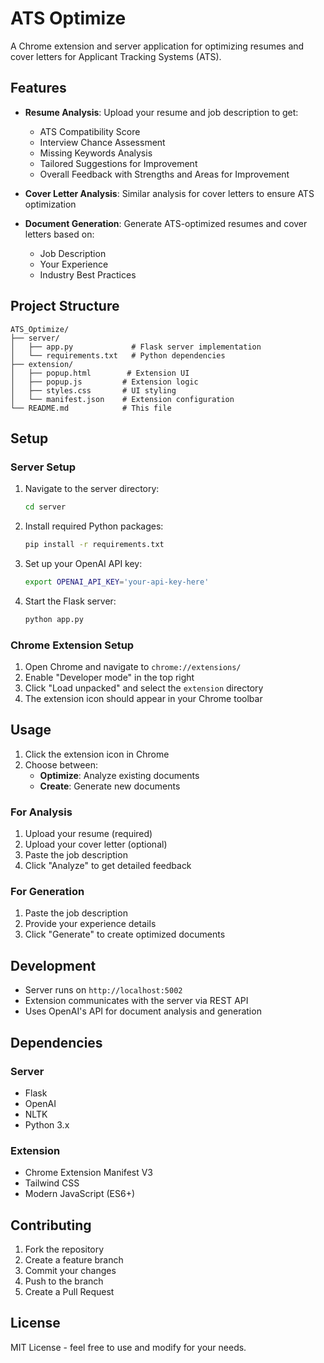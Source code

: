 # ATS Optimize

A Chrome extension and server application for optimizing resumes and cover letters for Applicant Tracking Systems (ATS).

## Features

- **Resume Analysis**: Upload your resume and job description to get:
  - ATS Compatibility Score
  - Interview Chance Assessment
  - Missing Keywords Analysis
  - Tailored Suggestions for Improvement
  - Overall Feedback with Strengths and Areas for Improvement

- **Cover Letter Analysis**: Similar analysis for cover letters to ensure ATS optimization

- **Document Generation**: Generate ATS-optimized resumes and cover letters based on:
  - Job Description
  - Your Experience
  - Industry Best Practices

## Project Structure

```
ATS_Optimize/
├── server/
│   ├── app.py             # Flask server implementation
│   └── requirements.txt   # Python dependencies
├── extension/
│   ├── popup.html        # Extension UI
│   ├── popup.js         # Extension logic
│   ├── styles.css       # UI styling
│   └── manifest.json    # Extension configuration
└── README.md            # This file
```

## Setup

### Server Setup

1. Navigate to the server directory:
   ```bash
   cd server
   ```

2. Install required Python packages:
   ```bash
   pip install -r requirements.txt
   ```

3. Set up your OpenAI API key:
   ```bash
   export OPENAI_API_KEY='your-api-key-here'
   ```

4. Start the Flask server:
   ```bash
   python app.py
   ```

### Chrome Extension Setup

1. Open Chrome and navigate to `chrome://extensions/`
2. Enable "Developer mode" in the top right
3. Click "Load unpacked" and select the `extension` directory
4. The extension icon should appear in your Chrome toolbar

## Usage

1. Click the extension icon in Chrome
2. Choose between:
   - **Optimize**: Analyze existing documents
   - **Create**: Generate new documents

### For Analysis
1. Upload your resume (required)
2. Upload your cover letter (optional)
3. Paste the job description
4. Click "Analyze" to get detailed feedback

### For Generation
1. Paste the job description
2. Provide your experience details
3. Click "Generate" to create optimized documents

## Development

- Server runs on `http://localhost:5002`
- Extension communicates with the server via REST API
- Uses OpenAI's API for document analysis and generation

## Dependencies

### Server
- Flask
- OpenAI
- NLTK
- Python 3.x

### Extension
- Chrome Extension Manifest V3
- Tailwind CSS
- Modern JavaScript (ES6+)

## Contributing

1. Fork the repository
2. Create a feature branch
3. Commit your changes
4. Push to the branch
5. Create a Pull Request

## License

MIT License - feel free to use and modify for your needs. 